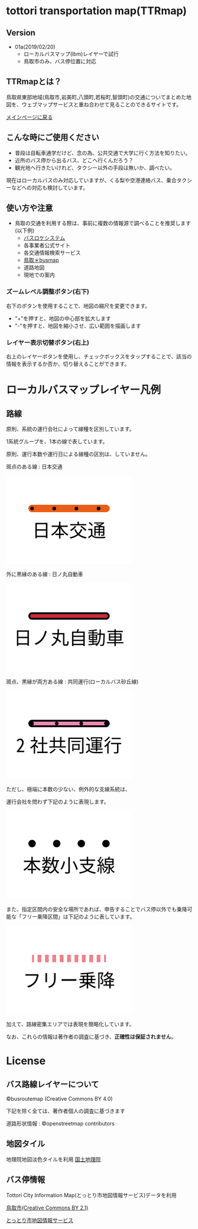 
# tottori transportation map(TTRmap)
## Version

- 01a(2019/02/20)
    - ローカルバスマップ(lbm)レイヤーで試行
    - 鳥取市のみ、バス停位置に対応


## TTRmapとは？
鳥取県東部地域(鳥取市,岩美町,八頭町,若桜町,智頭町)の交通についてまとめた地図を、ウェブマップサービスと重ね合わせて見ることのできるサイトです。

[メインページに戻る](https://busroutemap.github.io/ttrmap)

## こんな時にご使用ください
- 普段は自転車通学だけど、念の為、公共交通で大学に行く方法を知りたい。
- 近所のバス停から出るバス、どこへ行くんだろう？
- 観光地へ行きたいけれど、タクシー以外の手段は無いか、調べたい。

現在はローカルバスのみ対応していますが、くる梨や空港連絡バス、乗合タクシーなどへの対応も検討しています。

## 使い方や注意
- 鳥取の交通を利用する際は、事前に複数の情報源で調べることを推奨します(以下例)
    - [バスロケシステム](https://ikisaki.jp)
    - 各事業者公式サイト
    - 各交通情報検索サービス
    - [鳥取＊busmap](https://busroutemap.github.io/tottori)
    - 道路地図
    - 現地での案内

### ズームレベル調整ボタン(右下)
右下のボタンを使用することで、地図の縮尺を変更できます。
- "+"を押すと、地図の中心部を拡大します
- "-"を押すと、地図を縮小させ、広い範囲を描画します

### レイヤー表示切替ボタン(右上)
右上のレイヤーボタンを使用し、チェックボックスをタップすることで、該当の情報を表示するか否か、切り替えることができます。


# ローカルバスマップレイヤー凡例
## 路線
原則、系統の運行会社によって線種を区別しています。

1系統グループを、1本の線で表しています。

原則、運行本数や運行日による線種の区別は、していません。

斑点のある線 : 日本交通

![日本交通](add/n.png)

外に黒縁のある線 : 日ノ丸自動車

![日ノ丸自動車](add/h.png)

斑点、黒縁が両方ある線 : 共同運行(ローカルバス砂丘線)

![日本交通+日ノ丸自動車](add/s.png)

ただし、極端に本数の少ない、例外的な支線系統は、

運行会社を問わず下記のように表現します。

![例外系統](add/a.png)

また、指定区間内の安全な場所であれば、申告することでバス停以外でも乗降可能な「フリー乗降区間」は下記のように表しています。

![フリー乗降区間](add/f.png)

加えて、路線密集エリアでは表現を簡略化しています。

なお、これらの情報は著作者の調査に基づき、**正確性は保証されません**。



# License

## バス路線レイヤーについて
©busroutemap (Creative Commons BY 4.0)

下記を除く全ては、著作者個人の調査に基づきます

道路形状情報 : ©openstreetmap contributors

## 地図タイル
地理院地図淡色タイルを利用
[国土地理院](https://maps.gsi.go.jp/development/ichiran.html)

## バス停情報
Tottori City Information Map(とっとり市地図情報サービス)データを利用

[鳥取市(Creative Commons BY 2.1)](https://www.city.tottori.lg.jp)

[とっとり市地図情報サービス](https://gis.city.tottori.lg.jp/webgis/?p=1)
